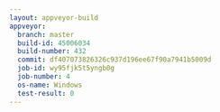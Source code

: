 ```yaml
---
layout: appveyor-build
appveyor:
  branch: master
  build-id: 45006034
  build-number: 432
  commit: df407073826326c937d196ee67f90a7941b5009d
  job-id: wy95fjk5t5yngb0g
  job-number: 4
  os-name: Windows
  test-result: 0
---
```

